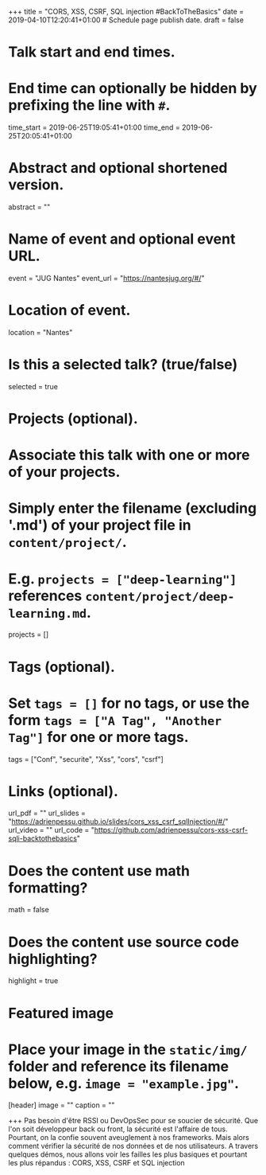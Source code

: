 +++
title = "CORS, XSS, CSRF, SQL injection #BackToTheBasics"
date = 2019-04-10T12:20:41+01:00  # Schedule page publish date.
draft = false

# Talk start and end times.
#   End time can optionally be hidden by prefixing the line with `#`.
time_start = 2019-06-25T19:05:41+01:00
time_end = 2019-06-25T20:05:41+01:00

# Abstract and optional shortened version.
abstract = ""

# Name of event and optional event URL.
event = "JUG Nantes"
event_url = "https://nantesjug.org/#/"

# Location of event.
location = "Nantes"

# Is this a selected talk? (true/false)
selected = true

# Projects (optional).
#   Associate this talk with one or more of your projects.
#   Simply enter the filename (excluding '.md') of your project file in `content/project/`.
#   E.g. `projects = ["deep-learning"]` references `content/project/deep-learning.md`.
projects = []

# Tags (optional).
#   Set `tags = []` for no tags, or use the form `tags = ["A Tag", "Another Tag"]` for one or more tags.
tags = ["Conf", "securite", "Xss", "cors", "csrf"]

# Links (optional).
url_pdf = ""
url_slides = "https://adrienpessu.github.io/slides/cors_xss_csrf_sqlInjection/#/"
url_video = ""
url_code = "https://github.com/adrienpessu/cors-xss-csrf-sqli-backtothebasics"

# Does the content use math formatting?
math = false

# Does the content use source code highlighting?
highlight = true

# Featured image
# Place your image in the `static/img/` folder and reference its filename below, e.g. `image = "example.jpg"`.
[header]
image = ""
caption = ""

+++
Pas besoin d'être RSSI ou DevOpsSec pour se soucier de sécurité. Que l'on soit développeur back ou front, la sécurité est l'affaire de tous.
Pourtant, on la confie souvent aveuglement à nos frameworks. Mais alors comment vérifier la sécurité de nos données et de nos utilisateurs.
A travers quelques démos, nous allons voir les failles les plus basiques et pourtant les plus répandus : CORS, XSS, CSRF et SQL injection